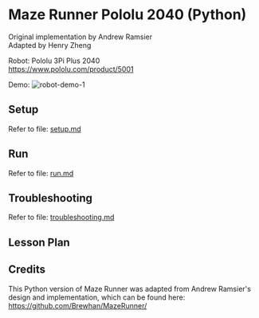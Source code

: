 # Maze Runner Pololu 2040 (Python)
Original implementation by Andrew Ramsier <br />
Adapted by Henry Zheng <br />

Robot: Pololu 3Pi Plus 2040 <br/>
https://www.pololu.com/product/5001

Demo:
![robot-demo-1](https://github.com/user-attachments/assets/41a8717f-f941-4356-b65a-284d3fe1b028)

## Setup

Refer to file: [setup.md](docs/setup.md)


## Run

Refer to file: [run.md](docs/run.md)


## Troubleshooting
Refer to file: [troubleshooting.md](docs/troubleshooting.md)

## Lesson Plan




## Credits
This Python version of Maze Runner was adapted from Andrew Ramsier's design and implementation, which can be found here: https://github.com/Brewhan/MazeRunner/
